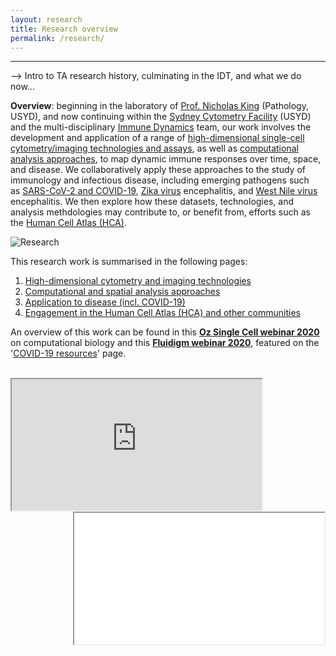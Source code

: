```yaml
---
layout: research
title: Research overview
permalink: /research/
---
```


---

--> Intro to TA research history, culminating in the IDT, and what we do now...

**Overview**: beginning in the laboratory of [Prof. Nicholas King]() (Pathology, USYD), and now continuing within the [Sydney Cytometry Facility]() (USYD) and the multi-disciplinary [Immune Dynamics](https://immunedynamics.io/team/) team, our work involves the development and application of a range of [high-dimensional single-cell cytometry/imaging technologies and assays](https://tomashhurst.github.io/research/#high-dimensional-cytometry-and-imaging-technologies), as well as [computational analysis approaches](https://tomashhurst.github.io/research/#computational-analysis-approaches), to map dynamic immune responses over time, space, and disease. We collaboratively apply these approaches to the study of immunology and infectious disease, including emerging pathogens such as [SARS-CoV-2 and COVID-19](https://tomashhurst.github.io/research/#application-to-disease), [Zika virus](https://tomashhurst.github.io/research/#application-to-disease) encephalitis, and [West Nile virus](https://tomashhurst.github.io/research/#application-to-disease) encephalitis. We then explore how these datasets, technologies, and analysis methdologies may contribute to, or benefit from, efforts such as the [Human Cell Atlas (HCA)](http://humancellatlas.org/).

![Research](https://raw.githubusercontent.com/tomashhurst/tomashhurst.github.io/master/images/Research.png)

This research work is summarised in the following pages:
1. [High-dimensional cytometry and imaging technologies](https://immunedynamics.io/research/tech/)
2. [Computational and spatial analysis approaches](https://immunedynamics.io/research/analysis/)
3. [Application to disease (incl. COVID-19)](https://immunedynamics.io/research/disease/)
4. [Engagement in the Human Cell Atlas (HCA) and other communities](https://immunedynamics.io/research/communities/)

An overview of this work can be found in this **[Oz Single Cell webinar 2020](https://youtu.be/poEDERGXrQw?t=3151)** on computational biology and this **[Fluidigm webinar 2020](https://www.fluidigm.com/articles/presentation---mapping-dynamic-immunity-across-time-space-and-disease-state-using-high%E2%80%90dimensional-cytometry-technologies-and-analytics)**, featured on the '[COVID-19 resources](https://www.fluidigm.com/singlearticles/covid-19-resources)' page.

<br />

<div class="box">
  <div class="box">
    <iframe align="left" class="vidyard_iframe" src="https://www.youtube.com/embed/poEDERGXrQw?start=3151" width="400" height="210" scrolling="no" frameborder="10" margin="10" allowtransparency="true" allowfullscreen></iframe>
  </div>

  <div class="box">
   <iframe align="right" width="400" height="210" src="//play.vidyard.com/4A9gczgzSZrmMa2q5Tyuvf.html?" frameborder="10" margin="10" allow="accelerometer; autoplay; clipboard-write; encrypted-media; gyroscope; picture-in-picture" allowfullscreen></iframe>
  </div>
</div>

<br />
<br />
<br />
<br />
<br />
<br />
<br />
<br />
<br />
<br />
<br />
&nbsp;&nbsp;&nbsp;&nbsp;&nbsp;&nbsp;&nbsp;&nbsp;&nbsp;
